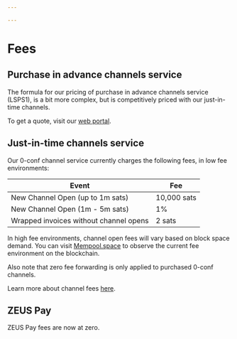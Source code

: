 ```yaml
---

---
```


# Fees

## Purchase in advance channels service

The formula for our pricing of purchase in advance channels service (LSPS1), is a bit more complex, but is competitively priced with our just-in-time channels.

To get a quote, visit our [web portal](https://lsps1.olympusln.com/).

## Just-in-time channels service

Our 0-conf channel service currently charges the following fees, in low fee environments:

| Event                                      | Fee           |
| -----------------------------------------  | ------------- |
| New Channel Open (up to 1m sats)           | 10,000 sats   |
| New Channel Open (1m - 5m sats)            | 1%            |
| Wrapped invoices without channel opens     | 2 sats        |

In high fee environments, channel open fees will vary based on block space demand. You can visit [Mempool.space](https://mempool.space/) to observe the current fee environment on the blockchain.

Also note that zero fee forwarding is only applied to purchased 0-conf channels.

Learn more about channel fees [here](https://docs.lightning.engineering/lightning-network-tools/lnd/channel-fees).

## ZEUS Pay

ZEUS Pay fees are now at zero.